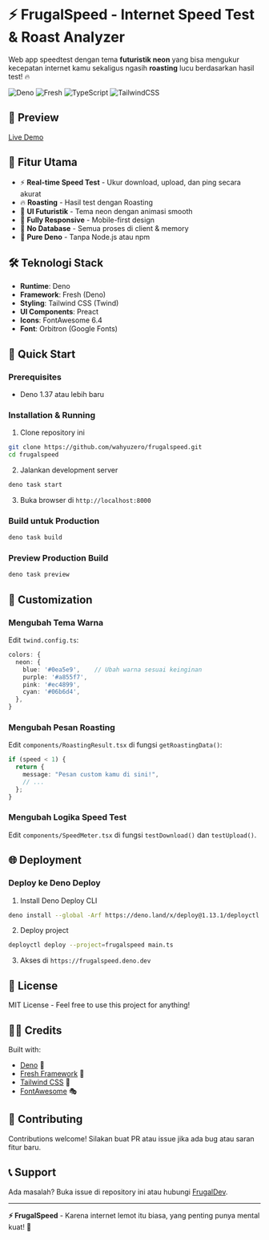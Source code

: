 # ⚡ FrugalSpeed - Internet Speed Test & Roast Analyzer

Web app speedtest dengan tema **futuristik neon** yang bisa mengukur kecepatan internet kamu sekaligus ngasih **roasting** lucu berdasarkan hasil test! 🔥

![Deno](https://img.shields.io/badge/deno-000000?style=for-the-badge&logo=deno&logoColor=white)
![Fresh](https://img.shields.io/badge/Fresh-FFDB1E?style=for-the-badge&logo=deno&logoColor=black)
![TypeScript](https://img.shields.io/badge/typescript-3178C6?style=for-the-badge&logo=typescript&logoColor=white)
![TailwindCSS](https://img.shields.io/badge/tailwind-38B2AC?style=for-the-badge&logo=tailwind-css&logoColor=white)

## 🚀 Preview

[Live Demo](https://frugalspeed.deno.dev/)

## 🎯 Fitur Utama

- ⚡ **Real-time Speed Test** - Ukur download, upload, dan ping secara akurat
- 🔥 **Roasting** - Hasil test dengan Roasting
- 🎨 **UI Futuristik** - Tema neon dengan animasi smooth
- 📱 **Fully Responsive** - Mobile-first design
- 🚀 **No Database** - Semua proses di client & memory
- 🦕 **Pure Deno** - Tanpa Node.js atau npm

## 🛠️ Teknologi Stack

- **Runtime**: Deno
- **Framework**: Fresh (Deno)
- **Styling**: Tailwind CSS (Twind)
- **UI Components**: Preact
- **Icons**: FontAwesome 6.4
- **Font**: Orbitron (Google Fonts)

## 🚀 Quick Start

### Prerequisites
- Deno 1.37 atau lebih baru

### Installation & Running

1. Clone repository ini
```bash
git clone https://github.com/wahyuzero/frugalspeed.git
cd frugalspeed
```

2. Jalankan development server
```bash
deno task start
```

3. Buka browser di `http://localhost:8000`

### Build untuk Production
```bash
deno task build
```

### Preview Production Build
```bash
deno task preview
```

## 🎨 Customization

### Mengubah Tema Warna
Edit `twind.config.ts`:
```typescript
colors: {
  neon: {
    blue: '#0ea5e9',    // Ubah warna sesuai keinginan
    purple: '#a855f7',
    pink: '#ec4899',
    cyan: '#06b6d4',
  },
}
```

### Mengubah Pesan Roasting
Edit `components/RoastingResult.tsx` di fungsi `getRoastingData()`:
```typescript
if (speed < 1) {
  return {
    message: "Pesan custom kamu di sini!",
    // ...
  };
}
```

### Mengubah Logika Speed Test
Edit `components/SpeedMeter.tsx` di fungsi `testDownload()` dan `testUpload()`.

## 🌐 Deployment

### Deploy ke Deno Deploy

1. Install Deno Deploy CLI
```bash
deno install --global -Arf https://deno.land/x/deploy@1.13.1/deployctl.ts
```

2. Deploy project
```bash
deployctl deploy --project=frugalspeed main.ts
```

3. Akses di `https://frugalspeed.deno.dev`


## 📝 License

MIT License - Feel free to use this project for anything!

## 👨‍💻 Credits
Built with:
- [Deno](https://deno.land/) 🦕
- [Fresh Framework](https://fresh.deno.dev/) 🍋
- [Tailwind CSS](https://tailwindcss.com/) 🎨
- [FontAwesome](https://fontawesome.com/) 🎭

## 🤝 Contributing

Contributions welcome! Silakan buat PR atau issue jika ada bug atau saran fitur baru.

## 📞 Support

Ada masalah? Buka issue di repository ini atau hubungi [FrugalDev](https://frugaldev.biz.id/).

---

**⚡ FrugalSpeed** - Karena internet lemot itu biasa, yang penting punya mental kuat! 💪